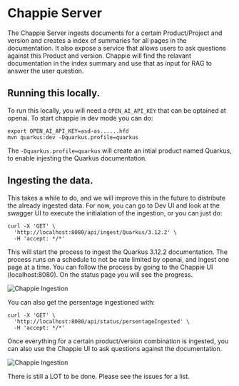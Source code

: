 # Chappie Server

The Chappie Server ingests documents for a certain Product/Project and version and creates a index of summaries for all pages in the documentation.
It also expose a service that allows users to ask questions against this Product and version. Chappie will find the relavant documentation in the index 
summary and use that as input for RAG to answer the user question.

## Running this locally.

To run this locally, you will need a `OPEN_AI_API_KEY` that can be optained at openai. To start chappie in dev mode you can do:

```
export OPEN_AI_API_KEY=asd-as......hfd
mvn quarkus:dev -Dquarkus.profile=quarkus
```

The `-Dquarkus.profile=quarkus` will create an intial product named Quarkus, to enable injesting the Quarkus documentation.

## Ingesting the data.

This takes a while to do, and we will improve this in the future to distribute the already ingested data. For now, you can go to Dev UI and look at the 
swagger UI to execute the initialation of the ingestion, or you can just do:

```
curl -X 'GET' \
  'http://localhost:8080/api/ingest/Quarkus/3.12.2' \
  -H 'accept: */*'
```

This will start the process to ingest the Quarkus 3.12.2 documentation. The process runs on a schedule to not be rate limited by openai, and ingest one
page at a time. You can follow the process by going to the Chappie UI (localhost:8080). On the status page you will see the progress. 

![Chappie Ingestion](https://github.com/chappie-bot/chappie-server/blob/main/Screenshot_ingestion.png?raw=true)

You can also get the persentage ingestioned with:

```
curl -X 'GET' \
  'http://localhost:8080/api/status/persentageIngested' \
  -H 'accept: */*'
```

Once everything for a certain product/version combination is ingested, you can also use the Chappie UI to ask questions against the documentation.

![Chappie Ingestion](https://github.com/chappie-bot/chappie-server/blob/main/Screenshot_chat.png?raw=true)

There is still a LOT to be done. Please see the issues for a list.
